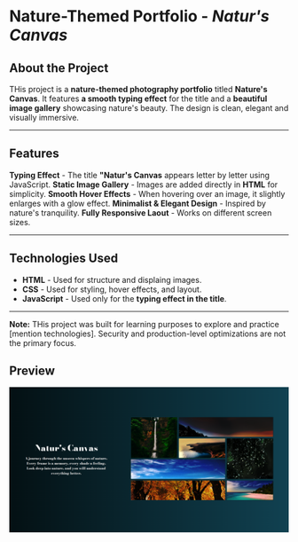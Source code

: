 # Nature-Themed Portfolio - _Natur's Canvas_

## About the Project

THis project is a **nature-themed photography portfolio** titled **Nature's Canvas**. It features **a smooth typing effect** for the title and a **beautiful image gallery** showcasing nature's beauty. The design is clean, elegant and visually immersive.

---

## Features

**Typing Effect** - The title **"Natur's Canvas** appears letter by letter using JavaScript.
**Static Image Gallery** - Images are added directly in **HTML** for simplicity.
**Smooth Hover Effects** - When hovering over an image, it slightly enlarges with a glow effect.
**Minimalist & Elegant Design** - Inspired by nature's tranquility.
**Fully Responsive Laout** - Works on different screen sizes.

---

## Technologies Used

- **HTML** - Used for structure and displaing images.
- **CSS** - Used for styling, hover effects, and layout.
- **JavaScript** - Used only for the **typing effect in the title**.

---

**Note:** THis project was built for learning purposes to explore and practice [mention technologies]. Security and production-level optimizations are not the primary focus.

## Preview

![Natur's Canvas](/pic.png)

